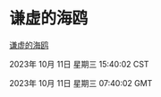 # 谦虚的海鸥
[谦虚的海鸥](http://219.139.196.251:56308/qxdho/course/base/hotlink/index.php)

2023年 10月 11日 星期三 15:40:02 CST

2023年 10月 11日 星期三 07:40:02 GMT
